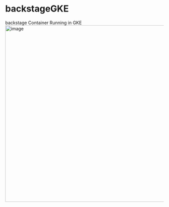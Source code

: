 ﻿# backstageGKE
 
 backstage Container Running in GKE
 <img width="562" alt="image" src="https://github.com/adityasneo/backstageGKE/assets/128022129/f593d6fa-5d0a-4047-81ce-dab4c21b5aaa">

 
